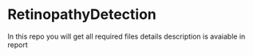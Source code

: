# RetinopathyDetection
In this repo you will get all required files details description is avaiable in report 
